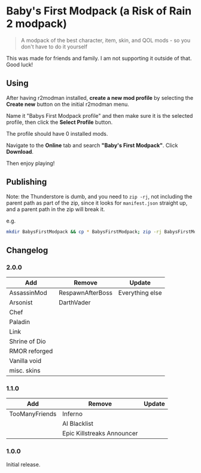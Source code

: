 # Baby's First Modpack (a Risk of Rain 2 modpack)

> A modpack of the best character, item, skin, and QOL mods - so you don't have
> to do it yourself

This was made for friends and family. I am not supporting it outside of that.
Good luck!

## Using

After having r2modman installed, **create a new mod profile** by selecting the
**Create new** button on the initial r2modman menu.

Name it "Babys First Modpack profile" and then make sure it is the selected
profile, then click the **Select Profile** button.

The profile should have 0 installed mods.

Navigate to the **Online** tab and search **"Baby's First Modpack"**. Click
**Download**.

Then enjoy playing!

## Publishing

Note: the Thunderstore is dumb, and you need to `zip -rj`, not including the
parent path as part of the zip, since it looks for `manifest.json` straight up,
and a parent path in the zip will break it.

e.g.

```bash
mkdir BabysFirstModpack && cp * BabysFirstModpack; zip -rj BabysFirstModpack.zip BabysFirstModpack
```

## Changelog

### 2.0.0

| Add           | Remove           | Update          |
| ------------- | ---------------- | --------------- |
| AssassinMod   | RespawnAfterBoss | Everything else |
| Arsonist      | DarthVader       |                 |
| Chef          |                  |                 |
| Paladin       |                  |                 |
| Link          |                  |                 |
| Shrine of Dio |                  |                 |
| RMOR reforged |                  |                 |
| Vanilla void  |                  |                 |
| misc. skins   |                  |                 |

### 1.1.0

| Add            | Remove                     | Update |
| -------------- | -------------------------- | ------ |
| TooManyFriends | Inferno                    |        |
|                | AI Blacklist               |        |
|                | Epic Killstreaks Announcer |        |

### 1.0.0

Initial release.
